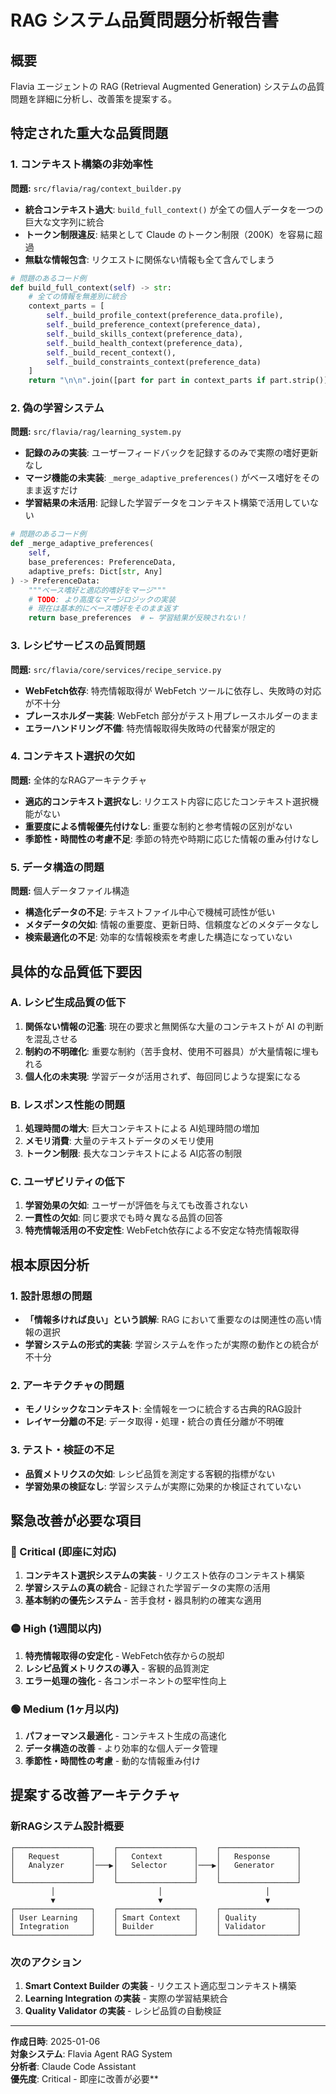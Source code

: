 # RAG システム品質問題分析報告書

## 概要
Flavia エージェントの RAG (Retrieval Augmented Generation) システムの品質問題を詳細に分析し、改善策を提案する。

## 特定された重大な品質問題

### 1. コンテキスト構築の非効率性
**問題:** `src/flavia/rag/context_builder.py`
- **統合コンテキスト過大**: `build_full_context()` が全ての個人データを一つの巨大な文字列に統合
- **トークン制限違反**: 結果として Claude のトークン制限（200K）を容易に超過
- **無駄な情報包含**: リクエストに関係ない情報も全て含んでしまう

```python
# 問題のあるコード例
def build_full_context(self) -> str:
    # 全ての情報を無差別に統合
    context_parts = [
        self._build_profile_context(preference_data.profile),
        self._build_preference_context(preference_data),
        self._build_skills_context(preference_data),
        self._build_health_context(preference_data),
        self._build_recent_context(),
        self._build_constraints_context(preference_data)
    ]
    return "\n\n".join([part for part in context_parts if part.strip()])
```

### 2. 偽の学習システム
**問題:** `src/flavia/rag/learning_system.py`
- **記録のみの実装**: ユーザーフィードバックを記録するのみで実際の嗜好更新なし
- **マージ機能の未実装**: `_merge_adaptive_preferences()` がベース嗜好をそのまま返すだけ
- **学習結果の未活用**: 記録した学習データをコンテキスト構築で活用していない

```python
# 問題のあるコード例
def _merge_adaptive_preferences(
    self, 
    base_preferences: PreferenceData, 
    adaptive_prefs: Dict[str, Any]
) -> PreferenceData:
    """ベース嗜好と適応的嗜好をマージ"""
    # TODO: より高度なマージロジックの実装
    # 現在は基本的にベース嗜好をそのまま返す
    return base_preferences  # ← 学習結果が反映されない！
```

### 3. レシピサービスの品質問題
**問題:** `src/flavia/core/services/recipe_service.py`
- **WebFetch依存**: 特売情報取得が WebFetch ツールに依存し、失敗時の対応が不十分
- **プレースホルダー実装**: WebFetch 部分がテスト用プレースホルダーのまま
- **エラーハンドリング不備**: 特売情報取得失敗時の代替案が限定的

### 4. コンテキスト選択の欠如
**問題:** 全体的なRAGアーキテクチャ
- **適応的コンテキスト選択なし**: リクエスト内容に応じたコンテキスト選択機能がない
- **重要度による情報優先付けなし**: 重要な制約と参考情報の区別がない
- **季節性・時間性の考慮不足**: 季節の特売や時期に応じた情報の重み付けなし

### 5. データ構造の問題
**問題:** 個人データファイル構造
- **構造化データの不足**: テキストファイル中心で機械可読性が低い
- **メタデータの欠如**: 情報の重要度、更新日時、信頼度などのメタデータなし
- **検索最適化の不足**: 効率的な情報検索を考慮した構造になっていない

## 具体的な品質低下要因

### A. レシピ生成品質の低下
1. **関係ない情報の氾濫**: 現在の要求と無関係な大量のコンテキストが AI の判断を混乱させる
2. **制約の不明確化**: 重要な制約（苦手食材、使用不可器具）が大量情報に埋もれる
3. **個人化の未実現**: 学習データが活用されず、毎回同じような提案になる

### B. レスポンス性能の問題
1. **処理時間の増大**: 巨大コンテキストによる AI処理時間の増加
2. **メモリ消費**: 大量のテキストデータのメモリ使用
3. **トークン制限**: 長大なコンテキストによる AI応答の制限

### C. ユーザビリティの低下
1. **学習効果の欠如**: ユーザーが評価を与えても改善されない
2. **一貫性の欠如**: 同じ要求でも時々異なる品質の回答
3. **特売情報活用の不安定性**: WebFetch依存による不安定な特売情報取得

## 根本原因分析

### 1. 設計思想の問題
- **「情報多ければ良い」という誤解**: RAG において重要なのは関連性の高い情報の選択
- **学習システムの形式的実装**: 学習システムを作ったが実際の動作との統合が不十分

### 2. アーキテクチャの問題
- **モノリシックなコンテキスト**: 全情報を一つに統合する古典的RAG設計
- **レイヤー分離の不足**: データ取得・処理・統合の責任分離が不明確

### 3. テスト・検証の不足
- **品質メトリクスの欠如**: レシピ品質を測定する客観的指標がない
- **学習効果の検証なし**: 学習システムが実際に効果的か検証されていない

## 緊急改善が必要な項目

### 🔴 Critical (即座に対応)
1. **コンテキスト選択システムの実装** - リクエスト依存のコンテキスト構築
2. **学習システムの真の統合** - 記録された学習データの実際の活用
3. **基本制約の優先システム** - 苦手食材・器具制約の確実な適用

### 🟡 High (1週間以内)
1. **特売情報取得の安定化** - WebFetch依存からの脱却
2. **レシピ品質メトリクスの導入** - 客観的品質測定
3. **エラー処理の強化** - 各コンポーネントの堅牢性向上

### 🟢 Medium (1ヶ月以内)
1. **パフォーマンス最適化** - コンテキスト生成の高速化
2. **データ構造の改善** - より効率的な個人データ管理
3. **季節性・時間性の考慮** - 動的な情報重み付け

## 提案する改善アーキテクチャ

### 新RAGシステム設計概要
```
┌─────────────────┐    ┌─────────────────┐    ┌─────────────────┐
│   Request       │    │   Context       │    │   Response      │
│   Analyzer      │───▶│   Selector      │───▶│   Generator     │
│                 │    │                 │    │                 │
└─────────────────┘    └─────────────────┘    └─────────────────┘
         │                       │                       │
         ▼                       ▼                       ▼
┌─────────────────┐    ┌─────────────────┐    ┌─────────────────┐
│ User Learning   │    │ Smart Context   │    │ Quality         │
│ Integration     │    │ Builder         │    │ Validator       │
└─────────────────┘    └─────────────────┘    └─────────────────┘
```

### 次のアクション
1. **Smart Context Builder の実装** - リクエスト適応型コンテキスト構築
2. **Learning Integration の実装** - 実際の学習結果統合
3. **Quality Validator の実装** - レシピ品質の自動検証

---

**作成日時**: 2025-01-06  
**対象システム**: Flavia Agent RAG System  
**分析者**: Claude Code Assistant  
**優先度**: Critical - 即座に改善が必要**
